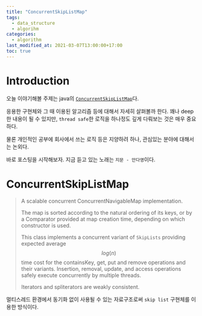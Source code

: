 ```yaml
---
title: "ConcurrentSkipListMap"
tags:
  - data_structure
  - algorihm
categories:
  - algorithm
last_modified_at: 2021-03-07T13:00:00+17:00
toc: true
---
```

<script type="text/javascript"
src="https://cdn.mathjax.org/mathjax/latest/MathJax.js?config=TeX-AMS_HTML">
</script>

# Introduction

오늘 이야기해볼 주제는 java의 [`ConcurrentSkipListMap`](https://docs.oracle.com/javase/8/docs/api/java/util/concurrent/ConcurrentSkipListMap.html)다.

응용한 구현체와 그 때 이용된 알고리즘 등에 대해서 자세히 살펴볼까 한다. 꽤나 deep한 내용이 될 수 있지만, `thread safe`한 로직을 하나정도 깊게 다뤄보는 것은 매우 중요하다.

물론 개인적인 공부에 회사에서 쓰는 로직 등은 지양하려 하나, 관심있는 분야에 대해서는 논외다.

바로 포스팅을 시작해보자. 지금 듣고 있는 노래는 `지문 - 안다영`이다.

# ConcurrentSkipListMap

> A scalable concurrent ConcurrentNavigableMap implementation.
>
> The map is sorted according to the natural ordering of its keys, or by a Comparator provided at map creation time, depending on which constructor is used.
>
> This class implements a concurrent variant of `SkipLists` providing expected average $$log(n)$$ time cost for the containsKey, get, put and remove operations and their variants. Insertion, removal, update, and access operations safely execute concurrently by multiple threads.
>
> Iterators and spliterators are weakly consistent.

멀티스레드 환경에서 동기화 없이 사용될 수 있는 자료구조로써 `skip list` 구현체를 이용한 방식이다.
